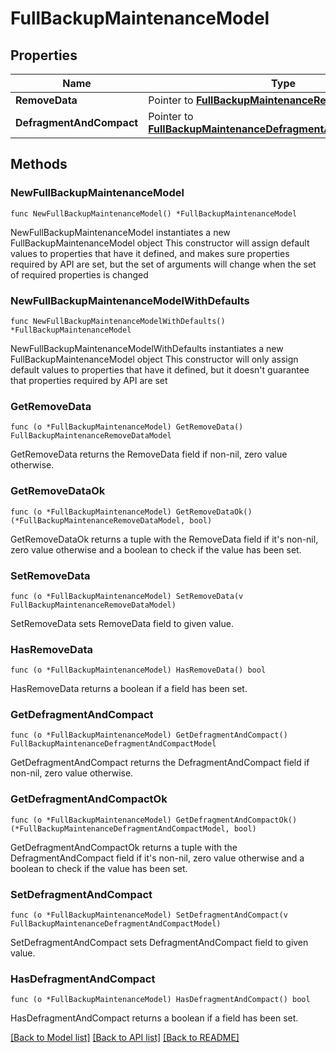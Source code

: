 # FullBackupMaintenanceModel

## Properties

Name | Type | Description | Notes
------------ | ------------- | ------------- | -------------
**RemoveData** | Pointer to [**FullBackupMaintenanceRemoveDataModel**](FullBackupMaintenanceRemoveDataModel.md) |  | [optional] 
**DefragmentAndCompact** | Pointer to [**FullBackupMaintenanceDefragmentAndCompactModel**](FullBackupMaintenanceDefragmentAndCompactModel.md) |  | [optional] 

## Methods

### NewFullBackupMaintenanceModel

`func NewFullBackupMaintenanceModel() *FullBackupMaintenanceModel`

NewFullBackupMaintenanceModel instantiates a new FullBackupMaintenanceModel object
This constructor will assign default values to properties that have it defined,
and makes sure properties required by API are set, but the set of arguments
will change when the set of required properties is changed

### NewFullBackupMaintenanceModelWithDefaults

`func NewFullBackupMaintenanceModelWithDefaults() *FullBackupMaintenanceModel`

NewFullBackupMaintenanceModelWithDefaults instantiates a new FullBackupMaintenanceModel object
This constructor will only assign default values to properties that have it defined,
but it doesn't guarantee that properties required by API are set

### GetRemoveData

`func (o *FullBackupMaintenanceModel) GetRemoveData() FullBackupMaintenanceRemoveDataModel`

GetRemoveData returns the RemoveData field if non-nil, zero value otherwise.

### GetRemoveDataOk

`func (o *FullBackupMaintenanceModel) GetRemoveDataOk() (*FullBackupMaintenanceRemoveDataModel, bool)`

GetRemoveDataOk returns a tuple with the RemoveData field if it's non-nil, zero value otherwise
and a boolean to check if the value has been set.

### SetRemoveData

`func (o *FullBackupMaintenanceModel) SetRemoveData(v FullBackupMaintenanceRemoveDataModel)`

SetRemoveData sets RemoveData field to given value.

### HasRemoveData

`func (o *FullBackupMaintenanceModel) HasRemoveData() bool`

HasRemoveData returns a boolean if a field has been set.

### GetDefragmentAndCompact

`func (o *FullBackupMaintenanceModel) GetDefragmentAndCompact() FullBackupMaintenanceDefragmentAndCompactModel`

GetDefragmentAndCompact returns the DefragmentAndCompact field if non-nil, zero value otherwise.

### GetDefragmentAndCompactOk

`func (o *FullBackupMaintenanceModel) GetDefragmentAndCompactOk() (*FullBackupMaintenanceDefragmentAndCompactModel, bool)`

GetDefragmentAndCompactOk returns a tuple with the DefragmentAndCompact field if it's non-nil, zero value otherwise
and a boolean to check if the value has been set.

### SetDefragmentAndCompact

`func (o *FullBackupMaintenanceModel) SetDefragmentAndCompact(v FullBackupMaintenanceDefragmentAndCompactModel)`

SetDefragmentAndCompact sets DefragmentAndCompact field to given value.

### HasDefragmentAndCompact

`func (o *FullBackupMaintenanceModel) HasDefragmentAndCompact() bool`

HasDefragmentAndCompact returns a boolean if a field has been set.


[[Back to Model list]](../README.md#documentation-for-models) [[Back to API list]](../README.md#documentation-for-api-endpoints) [[Back to README]](../README.md)


